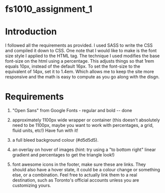 # fs1010_assignment_1

# Introduction
I followed all the requirements as provided. I used SASS to write the CSS and compiled it down to CSS. One note that I would like to make is the font size style I applied to the HTML tag. The technique I used modifies the base font-size on the html using a percentage. This adjusts things so that 1rem equals 10px, instead of the default 16px. To set the font-size to the equivalent of 14px, set it to 1.4em. Which allows me to keep the site more responsive and the math is easy to compute as you go along with the disgn.

# Requirements
1. "Open Sans" from Google Fonts - regular and bold -- done

2. approximately 1100px wide wrapper or container (this doesn't absolutely need to be 1100px, maybe you want to work with percentages, a grid, fluid units, etc!) Have fun with it!

3. a full bleed background colour (#d5d5d5).

4. an overlay on hover of images (hint: try using a "to bottom right" linear gradient and percentages to get the triangle look!)

5. font awesome icons in the footer, make sure these are links. They should also have a hover state, it could be a colour change or something else, or a combination. Feel free to actually link them to a real destination, such as Toronto's official accounts unless you are customizing yours.